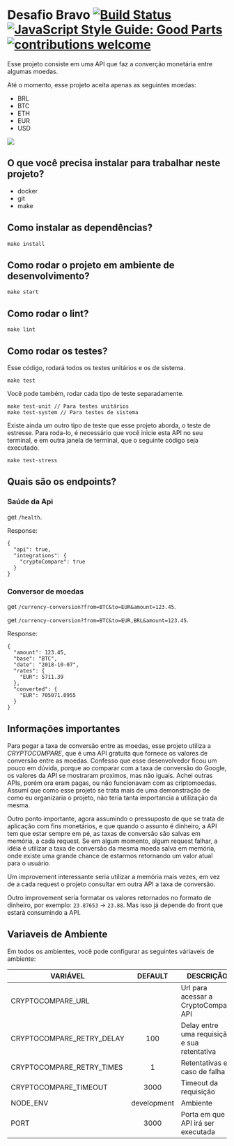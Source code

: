 # Desafio Bravo [![Build Status](https://travis-ci.org/felippemauricio/challenge-bravo.svg?branch=master)](https://travis-ci.org/felippemauricio/challenge-bravo) [![JavaScript Style Guide: Good Parts](https://img.shields.io/badge/code%20style-goodparts-brightgreen.svg?style=flat)](https://github.com/felippemauricio/challenge-bravo "JavaScript The Good Parts") [![contributions welcome](https://img.shields.io/badge/contributions-welcome-brightgreen.svg?style=flat)](https://github.com/felippemauricio/challenge-bravo)

Esse projeto consiste em uma API que faz a converção monetária entre algumas moedas.

Até o momento, esse projeto aceita apenas as seguintes moedas:
- BRL
- BTC
- ETH
- EUR
- USD

![](https://e.rpp-noticias.io/normal/2017/08/02/021602_457141.jpg)

## O que você precisa instalar para trabalhar neste projeto?

- docker
- git
- make

## Como instalar as dependências?
```
make install
```

## Como rodar o projeto em ambiente de desenvolvimento?

```
make start
```

## Como rodar o lint?
```
make lint
```

## Como rodar os testes?

Esse código, rodará todos os testes unitários e os de sistema.

```
make test
```

Você pode também, rodar cada tipo de teste separadamente.

```
make test-unit // Para testes unitários
make test-system // Para testes de sistema
```

Existe ainda um outro tipo de teste que esse projeto aborda, o teste de estresse. Para roda-lo, é necessário que você inicie esta API no seu terminal, e em outra janela de terminal, que o seguinte código seja executado.

```
make test-stress
```

## Quais são os endpoints?

### Saúde da Api
get `/health`.

Response:
```
{
  "api": true,
  "integrations": {
    "cryptoCompare": true
  }
}
```

### Conversor de moedas
get `/currency-conversion?from=BTC&to=EUR&amount=123.45`.

get `/currency-conversion?from=BTC&to=EUR,BRL&amount=123.45`.

Response:
```
{
  "amount": 123.45,
  "base": "BTC",
  "date": "2018-10-07",
  "rates": {
    "EUR": 5711.39
  },
  "converted": {
    "EUR": 705071.0955
  }
}
```

## Informações importantes
Para pegar a taxa de conversão entre as moedas, esse projeto utiliza a *CRYPTOCOMPARE*, que é uma API gratuita que fornece os valores de conversão entre as moedas. Confesso que esse desenvolvedor ficou um pouco em dúvida, porque ao comparar com a taxa de conversão do Google, os valores da API se mostraram proxímos, mas não iguais. Achei outras APIs, porém ora eram pagas, ou não funcionavam com as criptomoedas. Assumi que como esse projeto se trata mais de uma demonstração de como eu organizaria o projeto, não teria tanta importancia a utilização da mesma.

Outro ponto importante, agora assumindo o pressuposto de que se trata de aplicação com fins monetários, e que quando o assunto é dinheiro, a API tem que estar sempre em pé, as taxas de conversão são salvas em memória, a cada request. Se em algum momento, algum request falhar, a idéia é utilizar a taxa de conversão da mesma moeda salva em memória, onde existe uma grande chance de estarmos retornando um valor atual para o usuário.

Um improvement interessante seria utilizar a memória mais vezes, em vez de a cada request o projeto consultar em outra API a taxa de conversão.

Outro improvement seria formatar os valores retornados no formato de dinheiro, por exemplo: `23.87653` -> `23.88`. Mas isso já depende do front que estará consumindo a API.


## Variaveis de Ambiente
Em todos os ambientes, você pode configurar as seguintes váriaveis de ambiente:

| VARIÁVEL                     | DEFAULT                | DESCRIÇÃO                                               |
|------------------------------|:----------------------:|---------------------------------------------------------|
| CRYPTOCOMPARE_URL            |                        | Url para acessar a CryptoCompare API                    |
| CRYPTOCOMPARE_RETRY_DELAY    | 100                    | Delay entre uma requisição e sua retentativa            |
| CRYPTOCOMPARE_RETRY_TIMES    | 1                      | Retentativas em caso de falha                           |
| CRYPTOCOMPARE_TIMEOUT        | 3000                   | Timeout da requisição                                   |
| NODE_ENV                     | development            | Ambiente                                                |
| PORT                         | 3000                   | Porta em que a API irá ser executada                    |
